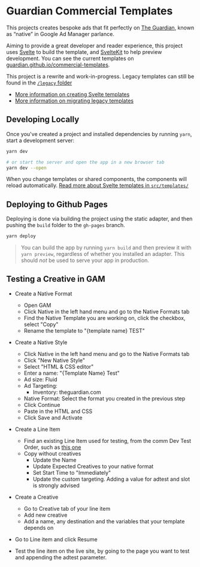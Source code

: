 # Guardian Commercial Templates

This projects creates bespoke ads that fit perfectly on [The Guardian][],
known as “native” in Google Ad Manager parlance.

[the guardian]: https://theguardian.com/

Aiming to provide a great developer and reader experience, this project uses
[Svelte][] to build the template, and [SvelteKit][] to help preview development.
You can see the current templates on [guardian.github.io/commercial-templates](https://guardian.github.io/commercial-templates/).

[svelte]: https://svelte.dev/
[sveltekit]: https://kit.svelte.dev/

This project is a rewrite and work-in-progress. Legacy templates can still be
found in the [`/legacy` folder](/legacy)

- [More information on creating Svelte templates](/docs/svelte-template-authoring.md)
- [More information on migrating legacy templates](/docs/legacy-to-svelte-migration.md)

## Developing Locally

Once you've created a project and installed dependencies by running `yarn`,
start a development server:

```bash
yarn dev

# or start the server and open the app in a new browser tab
yarn dev --open
```

When you change templates or shared components, the components will
reload automatically. [Read more about Svelte templates in `src/templates/`][t]

[t]: docs/svelte-template-authoring.md

## Deploying to Github Pages

Deploying is done via building the project using the static adapter, and then
pushing the `build` folder to the `gh-pages` branch.

```bash
yarn deploy
```

> You can build the app by running `yarn build` and then preview it with `yarn preview`,
> regardless of whether you installed an adapter.
> This should _not_ be used to serve your app in production.

## Testing a Creative in GAM

- Create a Native Format

  - Open GAM
  - Click Native in the left hand menu and go to the Native Formats tab
  - Find the Native Template you are working on, click the checkbox, select "Copy"
  - Rename the template to "{template name} TEST"

- Create a Native Style

  - Click Native in the left hand menu and go to the Native Formats tab
  - Click "New Native Style"
  - Select "HTML & CSS editor"
  - Enter a name: "{Template Name} Test"
  - Ad size: Fluid
  - Ad Targeting:
    - Inventory: theguardian.com
  - Native Format: Select the format you created in the previous step
  - Click Continue
  - Paste in the HTML and CSS
  - Click Save and Activate

- Create a Line Item

  - Find an existing Line Item used for testing, from the comm Dev Test Order, such as [this one](https://admanager.google.com/59666047#delivery/line_item/detail/line_item_id=6492048457)
  - Copy without creatives
    - Update the Name
    - Update Expected Creatives to your native format
    - Set Start Time to "Immediately"
    - Update the custom targeting. Adding a value for adtest and slot is strongly advised

- Create a Creative

  - Go to Creative tab of your line item
  - Add new creative
  - Add a name, any destination and the variables that your template depends on

- Go to Line item and click Resume

- Test the line item on the live site, by going to the page you want to test and appending the adtest parameter.

